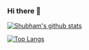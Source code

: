 ### Hi there 👋

<!--
**shubham-shukla-compro/shubham-shukla-compro** is a ✨ _special_ ✨ repository because its `README.md` (this file) appears on your GitHub profile.

Here are some ideas to get you started:

- 🔭 I’m currently working on ...
- 🌱 I’m currently learning ...
- 👯 I’m looking to collaborate on ...
- 🤔 I’m looking for help with ...
- 💬 Ask me about ...
- 📫 How to reach me: ...
- 😄 Pronouns: ...
- ⚡ Fun fact: ...
-->

[![Shubham's github stats](https://github-readme-stats.vercel.app/api?username=shubham-shukla-compro&show_icons=true&theme=flag-india)](https://github.com/anuraghazra/github-readme-stats)

[![Top Langs](https://github-readme-stats.vercel.app/api/top-langs/?username=shubham-shukla-compro&layout=compact&theme=flag-india)](https://github.com/anuraghazra/github-readme-stats)
